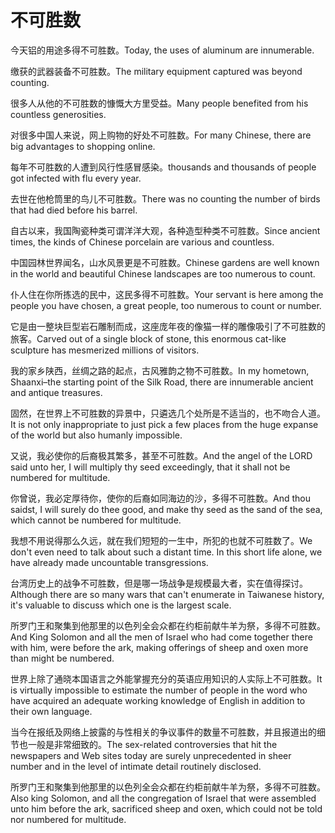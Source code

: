 # 不可胜数

<p><span class="chinese">今天铝的用途多得不可胜数。</span><span class="english">Today, the uses of aluminum are innumerable.</span></p>

<p><span class="chinese">缴获的武器装备不可胜数。</span><span class="english">The military equipment captured was beyond counting.</span></p>

<p><span class="chinese">很多人从他的不可胜数的慷慨大方里受益。</span><span class="english">Many people benefited from his countless generosities.</span></p>

<p><span class="chinese">对很多中国人来说，网上购物的好处不可胜数。</span><span class="english">For many Chinese, there are big advantages to shopping online.</span></p>

<p><span class="chinese">每年不可胜数的人遭到风行性感冒感染。</span><span class="english">thousands and thousands of people got infected with flu every year.</span></p>

<p><span class="chinese">去世在他枪筒里的鸟儿不可胜数。</span><span class="english">There was no counting the number of birds that had died before his barrel.</span></p>

<p><span class="chinese">自古以来，我国陶瓷种类可谓洋洋大观，各种造型种类不可胜数。</span><span class="english">Since ancient times, the kinds of Chinese porcelain are various and countless.</span></p>

<p><span class="chinese">中国园林世界闻名，山水风景更是不可胜数。</span><span class="english">Chinese gardens are well known in the world and beautiful Chinese landscapes are too numerous to count.</span></p>

<p><span class="chinese">仆人住在你所拣选的民中，这民多得不可胜数。</span><span class="english">Your servant is here among the people you have chosen, a great people, too numerous to count or number.</span></p>

<p><span class="chinese">它是由一整块巨型岩石雕制而成，这座庞年夜的像猫一样的雕像吸引了不可胜数的旅客。</span><span class="english">Carved out of a single block of stone, this enormous cat-like sculpture has mesmerized millions of visitors.</span></p>

<p><span class="chinese">我的家乡陕西，丝绸之路的起点，古风雅韵之物不可胜数。</span><span class="english">In my hometown, Shaanxi–the starting point of the Silk Road, there are innumerable ancient and antique treasures.</span></p>

<p><span class="chinese">固然，在世界上不可胜数的异景中，只遴选几个处所是不适当的，也不吻合人道。</span><span class="english">It is not only inappropriate to just pick a few places from the huge expanse of the world but also humanly impossible.</span></p>

<p><span class="chinese">又说，我必使你的后裔极其繁多，甚至不可胜数。</span><span class="english">And the angel of the LORD said unto her, I will multiply thy seed exceedingly, that it shall not be numbered for multitude.</span></p>

<p><span class="chinese">你曾说，我必定厚待你，使你的后裔如同海边的沙，多得不可胜数。</span><span class="english">And thou saidst, I will surely do thee good, and make thy seed as the sand of the sea, which cannot be numbered for multitude.</span></p>

<p><span class="chinese">我想不用说得那么久远，就在我们短短的一生中，所犯的也就不可胜数了。</span><span class="english">We don't even need to talk about such a distant time. In this short life alone, we have already made uncountable transgressions.</span></p>

<p><span class="chinese">台湾历史上的战争不可胜数，但是哪一场战争是规模最大者，实在值得探讨。</span><span class="english">Although there are so many wars that can't enumerate in Taiwanese history, it's valuable to discuss which one is the largest scale.</span></p>

<p><span class="chinese">所罗门王和聚集到他那里的以色列全会众都在约柜前献牛羊为祭，多得不可胜数。</span><span class="english">And King Solomon and all the men of Israel who had come together there with him, were before the ark, making offerings of sheep and oxen more than might be numbered.</span></p>

<p><span class="chinese">世界上除了通晓本国语言之外能掌握充分的英语应用知识的人实际上不可胜数。</span><span class="english">It is virtually impossible to estimate the number of people in the word who have acquired an adequate working knowledge of English in addition to their own language.</span></p>

<p><span class="chinese">当今在报纸及网络上披露的与性相关的争议事件的数量不可胜数，并且报道出的细节也一般是非常细致的。</span><span class="english">The sex-related controversies that hit the newspapers and Web sites today are surely unprecedented in sheer number and in the level of intimate detail routinely disclosed.</span></p>

<p><span class="chinese">所罗门王和聚集到他那里的以色列全会众都在约柜前献牛羊为祭，多得不可胜数。</span><span class="english">Also king Solomon, and all the congregation of Israel that were assembled unto him before the ark, sacrificed sheep and oxen, which could not be told nor numbered for multitude.</span></p>

